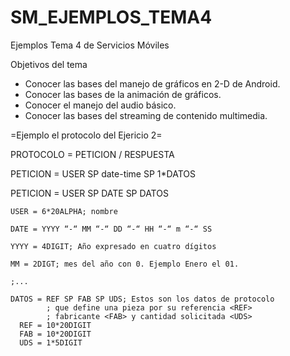 # SM_EJEMPLOS_TEMA4
Ejemplos Tema 4 de Servicios Móviles

Objetivos del tema
- Conocer las bases del manejo de gráficos en 2-D de Android.
- Conocer las bases de la animación de gráficos.
- Conocer el manejo del audio básico.
- Conocer las bases del streaming de contenido multimedia.


=Ejemplo el protocolo del Ejericio 2=

PROTOCOLO = PETICION / RESPUESTA

  PETICION = USER SP date-time SP 1*DATOS
  
  PETICION = USER SP DATE SP DATOS
  
    USER = 6*20ALPHA; nombre
    
    DATE = YYYY “-“ MM “-“ DD “-“ HH “-“ m “-“ SS
    
    YYYY = 4DIGIT; Año expresado en cuatro dígitos
    
    MM = 2DIGT; mes del año con 0. Ejemplo Enero el 01.
    
    ;...

    DATOS = REF SP FAB SP UDS; Estos son los datos de protocolo 
			; que define una pieza por su referencia <REF>
			; fabricante <FAB> y cantidad solicitada <UDS>
      REF = 10*20DIGIT
      FAB = 10*20DIGIT
      UDS = 1*5DIGIT
